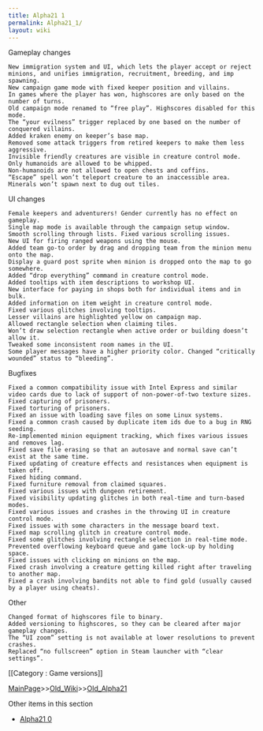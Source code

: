```yaml
---
title: Alpha21 1
permalink: Alpha21_1/
layout: wiki
---
```


Gameplay changes

    New immigration system and UI, which lets the player accept or reject minions, and unifies immigration, recruitment, breeding, and imp spawning.
    New campaign game mode with fixed keeper position and villains.
    In games where the player has won, highscores are only based on the number of turns.
    Old campaign mode renamed to “free play”. Highscores disabled for this mode.
    The “your evilness” trigger replaced by one based on the number of conquered villains.
    Added kraken enemy on keeper’s base map.
    Removed some attack triggers from retired keepers to make them less aggressive.
    Invisible friendly creatures are visible in creature control mode.
    Only humanoids are allowed to be whipped.
    Non-humanoids are not allowed to open chests and coffins.
    “Escape” spell won’t teleport creature to an inaccessible area.
    Minerals won’t spawn next to dug out tiles.

UI changes

    Female keepers and adventurers! Gender currently has no effect on gameplay.
    Single map mode is available through the campaign setup window.
    Smooth scrolling through lists. Fixed various scrolling issues.
    New UI for firing ranged weapons using the mouse.
    Added team go-to order by drag and dropping team from the minion menu onto the map.
    Display a guard post sprite when minion is dropped onto the map to go somewhere.
    Added “drop everything” command in creature control mode.
    Added tooltips with item descriptions to workshop UI.
    New interface for paying in shops both for individual items and in bulk.
    Added information on item weight in creature control mode.
    Fixed various glitches involving tooltips.
    Lesser villains are highlighted yellow on campaign map.
    Allowed rectangle selection when claiming tiles.
    Won’t draw selection rectangle when active order or building doesn’t allow it.
    Tweaked some inconsistent room names in the UI.
    Some player messages have a higher priority color. Changed “critically wounded” status to “bleeding”.

Bugfixes

    Fixed a common compatibility issue with Intel Express and similar video cards due to lack of support of non-power-of-two texture sizes.
    Fixed capturing of prisoners.
    Fixed torturing of prisoners.
    Fixed an issue with loading save files on some Linux systems.
    Fixed a common crash caused by duplicate item ids due to a bug in RNG seeding.
    Re-implemented minion equipment tracking, which fixes various issues and removes lag.
    Fixed save file erasing so that an autosave and normal save can’t exist at the same time.
    Fixed updating of creature effects and resistances when equipment is taken off.
    Fixed hiding command.
    Fixed furniture removal from claimed squares.
    Fixed various issues with dungeon retirement.
    Fixed visibility updating glitches in both real-time and turn-based modes.
    Fixed various issues and crashes in the throwing UI in creature control mode.
    Fixed issues with some characters in the message board text.
    Fixed map scrolling glitch in creature control mode.
    Fixed some glitches involving rectangle selection in real-time mode.
    Prevented overflowing keyboard queue and game lock-up by holding space.
    Fixed issues with clicking on minions on the map.
    Fixed crash involving a creature getting killed right after traveling to another map.
    Fixed a crash involving bandits not able to find gold (usually caused by a player using cheats).

Other

    Changed format of highscores file to binary.
    Added versioning to highscores, so they can be cleared after major gameplay changes.
    The “UI zoom” setting is not available at lower resolutions to prevent crashes.
    Replaced “no fullscreen” option in Steam launcher with “clear settings”.

[[Category : Game versions]]

[MainPage](/keeperrl_wiki/ "wikilink")>>[Old_Wiki](/keeperrl_wiki/Old_Wiki "wikilink")>>[Old_Alpha21](/keeperrl_wiki/Old_Alpha21 "wikilink")

Other items in this section
-    [Alpha21 0](/keeperrl_wiki/Alpha21_0 "wikilink")
